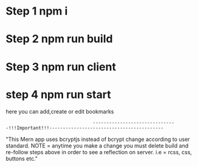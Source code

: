 # Step 1 npm i
# Step 2 npm run build
# Step 3 npm run client
# step 4 npm run start

here you can add,create or edit bookmarks

                                    -------------------------------!!!Important!!!------------------------------------------
"This Mern app uses bcryptjs instead of bcrypt change according to user standard. 
NOTE = anytime you make a change you must delete build and re-follow steps above in order to see a reflection on server.
i.e = rcss, css, buttons etc."